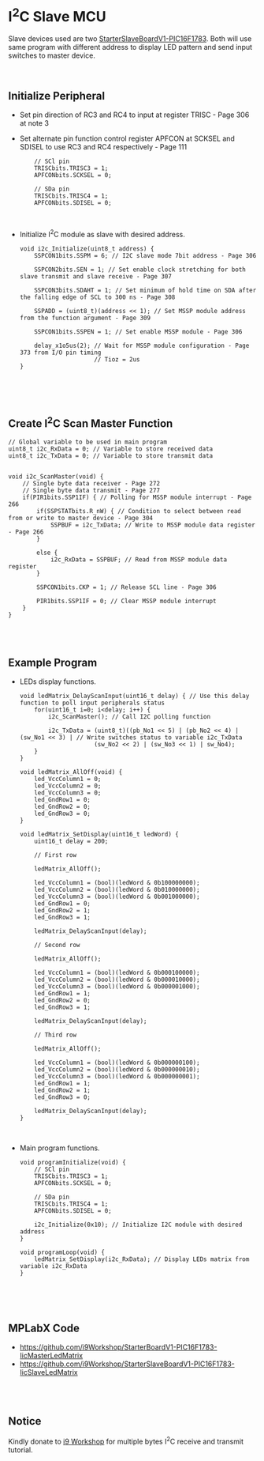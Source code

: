 # I<sup>2</sup>C Slave MCU

Slave devices used are two [StarterSlaveBoardV1-PIC16F1783](https://github.com/i9Workshop/Tutorials-Microchip-XC8). 
Both will use same program with different address to display LED pattern and send input switches to master device.
<br/>

<br/>

## Initialize Peripheral

* Set pin direction of RC3 and RC4 to input at register TRISC - Page 306 at note 3
* Set alternate pin function control register APFCON at SCKSEL and SDISEL to use RC3 and RC4 respectively - Page 111
  
  ```
      // SCl pin
      TRISCbits.TRISC3 = 1;
      APFCONbits.SCKSEL = 0;
      
      // SDa pin
      TRISCbits.TRISC4 = 1;
      APFCONbits.SDISEL = 0;
  ```
  <br/>

* Initialize I<sup>2</sup>C module as slave with desired address.
  ```
  void i2c_Initialize(uint8_t address) {
      SSPCON1bits.SSPM = 6; // I2C slave mode 7bit address - Page 306
      
      SSPCON2bits.SEN = 1; // Set enable clock stretching for both slave transmit and slave receive - Page 307
      
      SSPCON3bits.SDAHT = 1; // Set minimum of hold time on SDA after the falling edge of SCL to 300 ns - Page 308
      
      SSPADD = (uint8_t)(address << 1); // Set MSSP module address from the function argument - Page 309
      
      SSPCON1bits.SSPEN = 1; // Set enable MSSP module - Page 306
      
      delay_x1o5us(2); // Wait for MSSP module configuration - Page 373 from I/O pin timing
                       // Tioz = 2us
  }
  ```
  <br/>

<br/>

## Create I<sup>2</sup>C Scan Master Function

```
// Global variable to be used in main program
uint8_t i2c_RxData = 0; // Variable to store received data
uint8_t i2c_TxData = 0; // Variable to store transmit data


void i2c_ScanMaster(void) {
    // Single byte data receiver - Page 272
    // Single byte data transmit - Page 277
    if(PIR1bits.SSP1IF) { // Polling for MSSP module interrupt - Page 266
        if(SSPSTATbits.R_nW) { // Condition to select between read from or write to master device - Page 304
            SSPBUF = i2c_TxData; // Write to MSSP module data register - Page 266
        }
        
        else {
            i2c_RxData = SSPBUF; // Read from MSSP module data register
        }
        
        SSPCON1bits.CKP = 1; // Release SCL line - Page 306
        
        PIR1bits.SSP1IF = 0; // Clear MSSP module interrupt
    }
}
```
<br/>

<br/>

## Example Program

* LEDs display functions.
  ```
  void ledMatrix_DelayScanInput(uint16_t delay) { // Use this delay function to poll input peripherals status
      for(uint16_t i=0; i<delay; i++) {
          i2c_ScanMaster(); // Call I2C polling function
          
          i2c_TxData = (uint8_t)((pb_No1 << 5) | (pb_No2 << 4) | (sw_No1 << 3) | // Write switches status to variable i2c_TxData
                       (sw_No2 << 2) | (sw_No3 << 1) | sw_No4);
      }
  }
  
  void ledMatrix_AllOff(void) {
      led_VccColumn1 = 0;
      led_VccColumn2 = 0;
      led_VccColumn3 = 0;
      led_GndRow1 = 0;
      led_GndRow2 = 0;
      led_GndRow3 = 0;
  }
  
  void ledMatrix_SetDisplay(uint16_t ledWord) {
      uint16_t delay = 200;
      
      // First row
      
      ledMatrix_AllOff();
      
      led_VccColumn1 = (bool)(ledWord & 0b100000000);
      led_VccColumn2 = (bool)(ledWord & 0b010000000);
      led_VccColumn3 = (bool)(ledWord & 0b001000000);
      led_GndRow1 = 0;
      led_GndRow2 = 1;
      led_GndRow3 = 1;
      
      ledMatrix_DelayScanInput(delay);
      
      // Second row
      
      ledMatrix_AllOff();
      
      led_VccColumn1 = (bool)(ledWord & 0b000100000);
      led_VccColumn2 = (bool)(ledWord & 0b000010000);
      led_VccColumn3 = (bool)(ledWord & 0b000001000);
      led_GndRow1 = 1;
      led_GndRow2 = 0;
      led_GndRow3 = 1;
      
      ledMatrix_DelayScanInput(delay);
      
      // Third row
      
      ledMatrix_AllOff();
      
      led_VccColumn1 = (bool)(ledWord & 0b000000100);
      led_VccColumn2 = (bool)(ledWord & 0b000000010);
      led_VccColumn3 = (bool)(ledWord & 0b000000001);
      led_GndRow1 = 1;
      led_GndRow2 = 1;
      led_GndRow3 = 0;
      
      ledMatrix_DelayScanInput(delay);
  }
  ```
  <br/>

* Main program functions.
  ```
  void programInitialize(void) {
      // SCl pin
      TRISCbits.TRISC3 = 1;
      APFCONbits.SCKSEL = 0;
      
      // SDa pin
      TRISCbits.TRISC4 = 1;
      APFCONbits.SDISEL = 0;
      
      i2c_Initialize(0x10); // Initialize I2C module with desired address
  }
  
  void programLoop(void) {
      ledMatrix_SetDisplay(i2c_RxData); // Display LEDs matrix from variable i2c_RxData
  }
  ```
  <br/>

<br/>

## MPLabX Code

* https://github.com/i9Workshop/StarterBoardV1-PIC16F1783-IicMasterLedMatrix
* https://github.com/i9Workshop/StarterSlaveBoardV1-PIC16F1783-IicSlaveLedMatrix
<br/>

<br/>

## Notice

Kindly donate to [i9 Workshop](https://i9workshop.github.io) for multiple bytes I<sup>2</sup>C receive and transmit tutorial.
<br/>

<br/>
